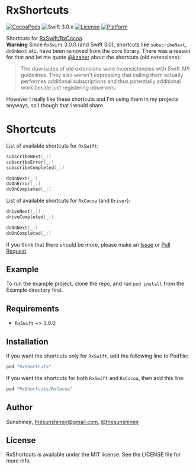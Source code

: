 # RxShortcuts

[![CocoaPods](https://img.shields.io/cocoapods/v/RxShortcuts.svg)](https://github.com/sunshinejr/RxShortcuts)
![Swift 3.0.x](https://img.shields.io/badge/Swift-3.0.x-orange.svg)
[![License](https://img.shields.io/cocoapods/l/RxShortcuts.svg?style=flat)](http://cocoapods.org/pods/RxShortcuts)
[![Platform](https://img.shields.io/cocoapods/p/RxShortcuts.svg?style=flat)](http://cocoapods.org/pods/RxShortcuts)

Shortcuts for [RxSwift/RxCocoa](https://github.com/ReactiveX/RxSwift).<br />
**Warning** Since `RxSwift` 3.0.0 (and Swift 3.0), shortcuts like `subscribeNext`,
`doOnNext` etc. have been removed from the core library. There was a reason for
that and let me quote [@kzaher](https://github.com/kzaher) about the shortcuts
(old extensions):

> The downsides of old extensions were inconsistencies with Swift API guidelines.
> They also weren't expressing that calling them actually performes additional
> subscriptions and thus potentially additional work beside just registering
> observers.

However I really like these shortcuts and I'm using them in my projects anyways,
so I though that I would share.

# Shortcuts

List of available shortcuts for `RxSwift`:
```swift
subscribeNext(_:)
subscribeError(_:)
subscribeCompleted(_:)

doOnNext(_:)
doOnError(_:)
doOnCompleted(_:)
```

List of available shortcuts for `RxCocoa` (and `Driver`):
```swift
driveNext(_:)
driveCompleted(_:)

doOnNext(_:)
doOnCompleted(_:)
```

If you think that there should be more, please make an
[Issue](https://github.com/sunshinejr/RxShortcuts/issues/new) or [Pull Request](https://github.com/sunshinejr/RxShortcuts/compare).

## Example

To run the example project, clone the repo, and run `pod install` from the
Example directory first.

## Requirements

- `RxSwift` ~> 3.0.0

## Installation

If you want the shortcuts only for `RxSwift`, add the following line to Podfile:
```ruby
pod "RxShortcuts"
```

If you want the shortcuts for both `RxSwift` and `RxCocoa`, then add this line:
```ruby
pod "RxShortcuts/RxCocoa"
```

## Author

Sunshinejr, thesunshinejr@gmail.com, <a href="https://twitter.com/thesunshinejr">@thesunshinejr</a>

## License

RxShortcuts is available under the MIT license. See the LICENSE file for more info.
